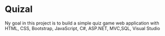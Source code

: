 # Quizal
Ny goal in this project is to build a simple quiz game web application with
HTML, CSS, Bootstrap, JavaScript, C#, ASP.NET, MVC,SQL, Visual Studio
